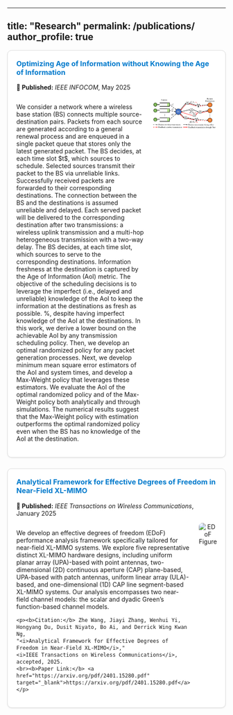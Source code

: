 
---

title: "Research"
permalink: /publications/
author_profile: true
---

<!-- ===== Publication 1 ===== -->
<div style="border:1px solid #ddd; border-radius:10px; padding:20px; margin-bottom:25px; box-shadow:0 1px 3px rgba(0,0,0,0.1); background-color:white;">

<h3 style="margin-top:0;">
<a href="https://arxiv.org/pdf/2501.06688" target="_blank" style="color:#007ACC; text-decoration:none;">
Optimizing Age of Information without Knowing the Age of Information
</a>
</h3>

<p>
<b>📅 Published:</b> <i>IEEE INFOCOM</i>, May 2025
</p>

<div style="display:flex; align-items:flex-start; gap:20px;">
  <div style="flex:2;">
    <p>
    We consider a network where a wireless base station (BS) connects multiple source-destination pairs. Packets from each source are generated according to a general renewal process and are enqueued in a single packet queue that stores only the latest generated packet. The BS decides, at each time slot $t$, which sources to schedule. Selected sources transmit their packet to the BS via unreliable links. Successfully received packets are forwarded to their corresponding destinations. The connection between the BS and the destinations is assumed unreliable and delayed. Each served packet will be delivered to the corresponding destination after two transmissions: a wireless uplink transmission and a multi-hop heterogeneous transmission with a two-way delay. The BS decides, at each time slot, which sources to serve to the corresponding destinations. Information freshness at the destination is captured by the Age of Information (AoI) metric. The objective of the scheduling decisions is to leverage the imperfect (i.e., delayed and unreliable) knowledge of the AoI to keep the information at the destinations as fresh as possible. %, despite having imperfect knowledge of the AoI at the destinations. 
    In this work, we derive a lower bound on the achievable AoI by any transmission scheduling policy. Then, we develop an optimal randomized policy for any packet generation processes. Next, we develop minimum mean square error estimators of the AoI and system times, and develop a Max-Weight policy that leverages these estimators. We evaluate the AoI of the optimal randomized policy and of the Max-Weight policy both analytically and through simulations. The numerical results suggest that the Max-Weight policy with estimation outperforms the optimal randomized policy even when the BS has no knowledge of the AoI at the destination.
    </p>
  </div>

  <div style="flex:1; text-align:center;">
    <img src="/images/INFOCOM_2025.pdf" alt="Figure_INFOCOM 2025" style="max-width:100%; border-radius:8px;"/>
  </div>
</div>
</div>

<!-- ===== Publication 2 ===== -->
<div style="border:1px solid #ddd; border-radius:10px; padding:20px; margin-bottom:25px; box-shadow:0 1px 3px rgba(0,0,0,0.1); background-color:white;">

<h3 style="margin-top:0;">
<a href="https://arxiv.org/pdf/2401.15280.pdf" target="_blank" style="color:#007ACC; text-decoration:none;">
Analytical Framework for Effective Degrees of Freedom in Near-Field XL-MIMO
</a>
</h3>

<p>
<b>📅 Published:</b> <i>IEEE Transactions on Wireless Communications</i>, January 2025
</p>

<div style="display:flex; align-items:flex-start; gap:20px;">
  <div style="flex:2;">
    <p>
    We develop an effective degrees of freedom (EDoF) performance analysis framework specifically tailored for near-field XL-MIMO systems. We explore five representative distinct XL-MIMO hardware designs, including uniform planar array (UPA)-based with point antennas, two-dimensional (2D) continuous aperture (CAP) plane-based, UPA-based with patch antennas, uniform linear array (ULA)-based, and one-dimensional (1D) CAP line segment-based XL-MIMO systems. Our analysis encompasses two near-field channel models: the scalar and dyadic Green’s function-based channel models.
    </p>

    <p><b>Citation:</b> Zhe Wang, Jiayi Zhang, Wenhui Yi, Hongyang Du, Dusit Niyato, Bo Ai, and Derrick Wing Kwan Ng, 
    "<i>Analytical Framework for Effective Degrees of Freedom in Near-Field XL-MIMO</i>," 
    <i>IEEE Transactions on Wireless Communications</i>, accepted, 2025.  
    <br><b>Paper Link:</b> <a href="https://arxiv.org/pdf/2401.15280.pdf" target="_blank">https://arxiv.org/pdf/2401.15280.pdf</a>
    </p>
  </div>

  <div style="flex:1; text-align:center;">
    <img src="/images/edof_2025.png" alt="EDoF Figure" style="max-width:100%; border-radius:8px;"/>
  </div>
</div>
</div>
